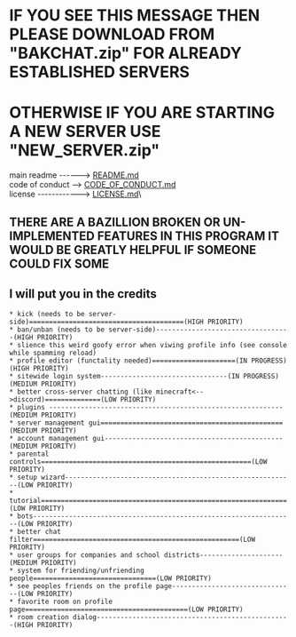 ﻿# IF YOU SEE THIS MESSAGE THEN PLEASE DOWNLOAD FROM "BAKCHAT.zip" FOR ALREADY ESTABLISHED SERVERS
# OTHERWISE IF YOU ARE STARTING A NEW SERVER USE "NEW_SERVER.zip"
 
main readme ------> [README.md](./README/README.md)\
code of conduct --> [CODE_OF_CONDUCT.md](./README/CODE_OF_CONDUCT.md)\
license ------------> [LICENSE.md](./README/LICENSE.md)\
## THERE ARE A BAZILLION BROKEN OR UN-IMPLEMENTED FEATURES IN THIS PROGRAM IT WOULD BE GREATLY HELPFUL IF SOMEONE COULD FIX SOME
## I will put you in the credits

<!-- * online/offline status -->
```
* kick (needs to be server-side)=======================================(HIGH PRIORITY)
* ban/unban (needs to be server-side)----------------------------------(HIGH PRIORITY)
* slience this weird goofy error when viwing profile info (see console while spamming reload)
* profile editor (functality needed)=====================(IN PROGRESS) (HIGH PRIORITY)
* sitewide login system--------------------------------(IN PROGRESS) (MEDIUM PRIORITY)
* better cross-server chatting (like minecraft<-->discord)==============(LOW PRIORITY)
* plugins -----------------------------------------------------------(MEDIUM PRIORITY)
* server management gui==============================================(MEDIUM PRIORITY)
* account management gui---------------------------------------------(MEDIUM PRIORITY)
* parental controls=====================================================(LOW PRIORITY)
* setup wizard----------------------------------------------------------(LOW PRIORITY)
* tutorial==============================================================(LOW PRIORITY)
* bots------------------------------------------------------------------(LOW PRIORITY)
* better chat filter====================================================(LOW PRIORITY)
* user groups for companies and school districts---------------------(MEDIUM PRIORITY)
* system for friending/unfriending people===============================(LOW PRIORITY)
* see peoples friends on the profile page-------------------------------(LOW PRIORITY)
* favorite room on profile page=========================================(LOW PRIORITY)
* room creation dialog-------------------------------------------------(HIGH PRIORITY)
```